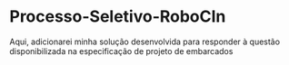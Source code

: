 # Processo-Seletivo-RoboCIn
Aqui, adicionarei minha solução desenvolvida para responder à questão disponibilizada na especificação de projeto de embarcados
